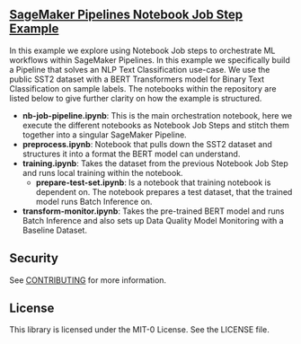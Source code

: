 ## [SageMaker Pipelines Notebook Job Step Example](https://aws.amazon.com/blogs/machine-learning/schedule-amazon-sagemaker-notebook-jobs-and-manage-multi-step-notebook-workflows-using-apis/)

In this example we explore using Notebook Job steps to orchestrate ML workflows within SageMaker Pipelines. In this example we specifically build a Pipeline that solves an NLP Text Classification use-case. We use the public SST2 dataset with a BERT Transformers model for Binary Text Classification on sample labels. The notebooks within the repository are listed below to give further clarity on how the example is structured. 

- <b>nb-job-pipeline.ipynb</b>: This is the main orchestration notebook, here we execute the different notebooks as Notebook Job Steps and stitch them together into a singular SageMaker Pipeline.
- <b>preprocess.ipynb</b>: Notebook that pulls down the SST2 dataset and structures it into a format the BERT model can understand.
- <b>training.ipynb</b>: Takes the dataset from the previous Notebook Job Step and runs local training within the notebook.
  - <b>prepare-test-set.ipynb</b>: Is a notebook that training notebook is dependent on. The notebook prepares a test dataset, that the trained model runs Batch Inference on.
- <b>transform-monitor.ipynb</b>: Takes the pre-trained BERT model and runs Batch Inference and also sets up Data Quality Model Monitoring with a Baseline Dataset.

## Security

See [CONTRIBUTING](CONTRIBUTING.md#security-issue-notifications) for more information.

## License

This library is licensed under the MIT-0 License. See the LICENSE file.


